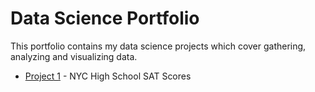 # Data Science Portfolio

This portfolio contains my data science projects which cover gathering, analyzing and visualizing data. 

* [Project 1](https://github.com/apkim221/Data-Science-Portfolio/tree/master/Project%201) - NYC High School SAT Scores
